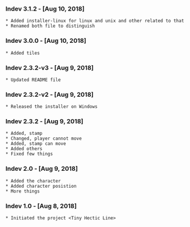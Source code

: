 ### Indev 3.1.2 - [Aug 10, 2018]
    * Added installer-linux for linux and unix and other related to that
    * Renamed both file to distinguish

### Indev 3.0.0 - [Aug 10, 2018]
    * Added tiles

### Indev 2.3.2-v3 - [Aug 9, 2018]
    * Updated README file

### Indev 2.3.2-v2 - [Aug 9, 2018]
    * Released the installer on Windows

### Indev 2.3.2 - [Aug 9, 2018]
    * Added, stamp
    * Changed, player cannot move
    * Added, stamp can move
    * Added others
    * Fixed few things

### Indev 2.0 - [Aug 9, 2018]
    * Added the character
    * Added character posistion
    * More things

### Indev 1.0 - [Aug 8, 2018]
    * Initiated the project <Tiny Hectic Line>
